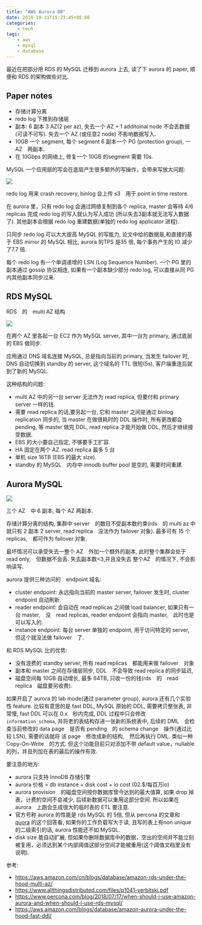 ```yaml
---
title: "AWS Aurora DB"
date: 2018-10-31T15:23:45+08:00
categories:
    - tech
tags:
    - aws
    - mysql
    - database
---
```


最近在把部分用 RDS 的 MySQL 迁移到 aurora 上去, 读了下 aurora 的 paper, 顺便和 RDS 的架构做些对比.

## Paper notes

- 存储计算分离
- redo log 下推到存储层
- 副本: 6 副本 3 AZ(2 per az), 失去一个 AZ + 1 additoinal node 不会丢数据(可读不可写). 失去一个 AZ (或任意2 node) 不影响数据写入.
- 10GB 一个 segment, 每个 segment 6 副本一个 PG (protection group), 一 AZ　两副本.
- 在 10Gbps 的网络上, 修复一个 10GB 的segment 需要 10s.

MySQL 一个应用层的写会在底层产生很多额外的写操作，会带来写放大问题:

![](/posts/images/aurora-mysql-replication.png)

redo log 用来 crash recovery, binlog 会上传 s3　用于 point in time restore.


在 aurora 里，只有 redo log 会通过网络复制到各个 replica, master 会等待 4/6 replicas 完成 redo log 的写入就认为写入成功 (所以失去3副本就无法写入数据了). 其他副本会根据 redo log 重建数据(单独的 redo log applicator 进程).

只同步 redo log 可以大大提高 MySQL 的写能力, 论文中给的数据是,和直接的基于 EBS mirror 的 MySQL 相比, aurora 的TPS 是35 倍, 每个事务产生的 IO 减少了7.7 倍.

每个 redo log 有一个单调递增的 LSN (Log Sequence Number). 一个 PG 里的副本通过 gossip 协议相连, 如果有一个副本缺少部分 redo log, 可以直接从同 PG 内其他副本同步过来.


## RDS MySQL

RDS　的　multi AZ 结构

![](/posts/images/rds-MultiAZ.jpg)

在两个 AZ 里各起一台 EC2 作为 MySQL server, 其中一台为 primary, 通过底层的 EBS 做同步.

应用通过 DNS 域名连接 MySQL, 总是指向当前的 primary, 当发生 failover 时, DNS 自动切换到 standby 的 server, 这个域名的 TTL 很短(5s), 客户端重连后就到了新的 MySQL.

这种结构的问题:

- multi AZ 中的另一台 server 无法作为 read replica, 但要付和 primary server 一样的钱.
- 需要 read replica 的话,要另起一台, 它和 master 之间是通过 binlog replication 同步的, 当 master 在做很耗时的 DDL 操作时, 所有更改都会 pending, 等 master 做完 DDL, read replica 才能开始做 DDL, 然后才继续接受数据.
- EBS 的大小要自己指定, 不够要手工扩容.
- HA 固定在两个 AZ. read replica 最多 5 台
- 单机 size 16TB (EBS 的最大 size).
- standby 的 MySQL　内存中 innodb buffer pool 是空的, 需要时间重建.

## Aurora MySQL

![](/posts/images/aurora-MultiAZ.png)

三个 AZ　中 6 副本, 每个 AZ 两副本.

存储计算分离的结构, 集群中 server　的数目不受副本数约束(rds　的 multi az 中就只有 2 副本 2 server, read replica　没法作为 failover 对象). 最多可有 15 个 replicas,　都可作为 failover 对象.


最坏情况可以承受失去一整个 AZ　外加一个额外的副本, 此时整个集群会处于 read only,　但数据不会丢. 失去副本数<3,并且没失去 整个AZ　的情况下, 不会影响读写.


aurora 提供三种访问的　endpoint 域名:

- cluster endpoint: 永远指向当前的 master server, failover 发生时, cluster endpoint 自动刷新.
- reader endpoint: 会自动在 read replicas 之间做 load balancer, 如果只有一台 master,　没　read replicas, reader endpoint 会指向 master,　此时也是可以写入的.
- instance endpoint: 每台 server 单独的 endpoint, 用于访问特定的 server, 但这个就没法做 failover　了. 

和 RDS MySQL 比的优势:

- 没有浪费的 standby server, 所有 read replicas　都能用来做 failover　对象
- 副本和 master 之间在存储层同步, DDL　不会导致 read replica 的同步延迟, 
- 磁盘空间每 10GB 自动增长, 最多 64TB, 只收一份的钱(rds　的　read replica　磁盘要另收费).


如果开启了 aurora 的 lab mode(通过 parameter group), aurora 还有几个实验性 feature. 比较有意思的是 fast DDL, MySQL 原始的 DDL, 需要拷贝整张表, 非常慢, fast DDL 可以在 0.x　秒内完成, DDL 过程中只会修改 `information_schema`, 并将老的表结构存进一张新的系统表中, 后续的 DML　会检查当前修改的 data page　是否有 pending　的 schema change　操作(通过比较 LSN), 需要的话就将 该 page　修改成新的结构,　然后再执行 DML.
类似一种 Copy-On-Write　的方式. 但这个功能目前只对添加不带 default value，nullable　的列，并且列加在表的最后的操作有效.

要注意的地方:

- aurora 只支持 InnoDB 存储引擎
- aurora 价格 = db instance + disk cost + io cost (02.$/每百万io)
- aurora provision　的磁盘空间按你数据库曾今达到的最大值算, 如果 drop 掉表，计费的空间不会减少, 后续新数据可以重用这部分空间. 所以如果在 aurora　上跑会生成很大的临时表的 ETL 要注意.
- 官方号称 aurora 的性能是 rds MySQL 的 5倍, 但从 percona 的文章和 [quora](https://www.quora.com/Is-AWS-Aurora-really-faster-than-other-database-engines) 的这个回答看, 如果你的工作负载写大于读, 且写的表上有non unique 的二级索引的话,  aurora 性能还不如 MySQL.
- disk size 能自动扩展, 但如果你删除数据库中的数据，空出的空间并不能立刻被复用，必须达到某个内部阈值这部分空间才能被重用(这个阈值文档里没有说明).

参考:

- https://aws.amazon.com/cn/blogs/database/amazon-rds-under-the-hood-multi-az/
- https://www.allthingsdistributed.com/files/p1041-verbitski.pdf
- https://www.percona.com/blog/2018/07/17/when-should-i-use-amazon-aurora-and-when-should-i-use-rds-mysql/
- https://aws.amazon.com/blogs/database/amazon-aurora-under-the-hood-fast-ddl/
